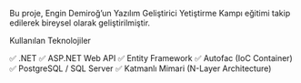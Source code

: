 Bu proje, Engin Demiroğ’un Yazılım Geliştirici Yetiştirme Kampı eğitimi takip edilerek bireysel olarak geliştirilmiştir.

Kullanılan Teknolojiler

✅ .NET
✅ ASP.NET Web API
✅ Entity Framework
✅ Autofac (IoC Container)
✅ PostgreSQL / SQL Server
✅ Katmanlı Mimari (N-Layer Architecture)
